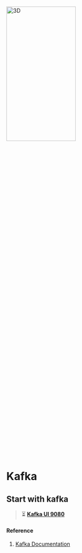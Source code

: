 # 

<img alt="3D" height="30%" width="60%" src="https://kafka.apache.org/logos/kafka_logo--simple.png?w=2912&h=1658&auto=format&fit=crop" title="Sonar" />

# Kafka

## Start with kafka

> ⏳  **[Kafka UI 9080][2]**




#### Reference
1. [Kafka Documentation][1]



[1]: https://kafka.apache.org/
[2]: http://localhost:9080 "http://localhost:9080"



[img_1]: https://contentstatic.techgig.com/photo/77786852/top-7-most-used-databases-by-developers-in-2020.jpg?w=2912&h=1658&auto=format&fit=crop
